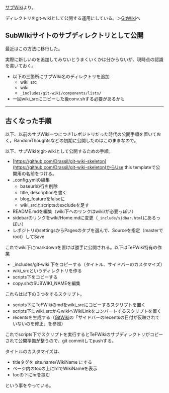 [サブWiki](%E3%82%B5%E3%83%96Wiki)より。

ディレクトリをgit-wikiとして公開する運用にしている。＞[GitWiki](GitWiki)へ

## SubWIkiサイトのサブディレクトリとして公開

最近はこの方法に移行した。

実際に新しいのを追加してみないとうまくいくかは分からないが、現時点の認識を書いておく。

- 以下の三箇所にサブWIki名のディレクトリを追加
  - wiki_src
  - wiki
   - `_includes/git-wiki/components/lists/`
- 一回wiki_srcにコピーした後conv.shする必要があるかも

----

## 古くなった手順

以下、以前のサブWiki一つにつき1レポジトリだった時代の公開手順を置いておく。RandomThoughtsなどの初期に公開したのはこのままなので。

以下、サブWikiをgit-wikiとして公開するための手順。

- [https://github.com/Drassil/git-wiki-skeleton](https://github.com/Drassil/git-wiki-skeleton)からUse this templateで公開用の名前をつける。
- _config.ymlの編集
  - baseurlの行を削除
  - title, descriptionを書く
  - blog_featureをfalseに
  - wiki_srcとscriptsのexcludeを足す
- README.mdを編集（wiki下へのリンクはwiki/が必要っぽい）
- sidebarのリンクをwiki/Home.mdに変更（`_include/sidbar.html`にあるっぽい）
- レポジトリのsettingsからPagesのタブを選んで、Sourceを指定（masterでroot）してSave

これでwiki下にmarkdownを置けば勝手に公開される。以下はTeFWiki特有の作業

- _includes/git-wiki 下をコピーする（タイトル、サイドバーのカスタマイズ）
- wiki_srcというディレクトリを作る
- scripts下をコピーする 
- copy.shのSUBWIKI_NAMEを編集

これらは以下の３つをするスクリプト。

- scripts下にTeFWikiのmdをwiki_srcにコピーするスクリプトを置く
- scripts下にwiki_srcからwikiへWikiLinkをコンバートするスクリプトを置く
- recentsを生成する（[GitWiki](GitWiki)の「サイドバーのrecentsの日付が反映されていないのを修正」を参照）

これでscripts下でスクリプトを実行するとTeFWikiのサブディレクトリがコピーされて公開準備が整うので、git commitしてpushする。

タイトルのカスタマイズは、

- titleタグを site.name/WikiName にする
- ページ内のtocの上にh1でWikiNameを表示
- tocの下にhrを挟む

という事をやっている。
